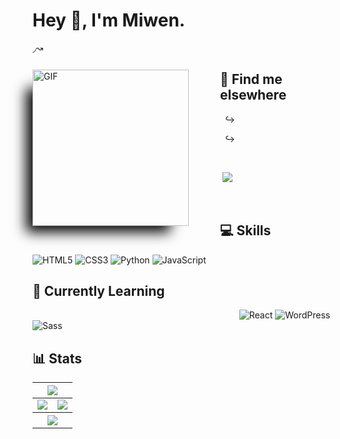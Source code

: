 # Hey 👋, I'm Miwen.
◞↝

<img align="left" alt="GIF" src="https://i.gifer.com/origin/6f/6fb6e28d846d7808cc482a3e2ced3077_w200.gif" width=250px style="margin-right:50px; margin-bottom:10px; margin-top:12px; box-shadow:-20px 20px 20px -10px black;"/>

## 🔎 Find me elsewhere

&nbsp;&nbsp;↪&nbsp; []()

&nbsp;&nbsp;↪&nbsp; []()

<br />

&nbsp;![](https://komarev.com/ghpvc/?username=miwen17&color=blue)

<br />

## 💻 Skills

<p>
	<img alt="HTML5" src="https://img.shields.io/badge/HTML5-E34F26.svg?logo=HTML5&logoColor=white">
	<img alt="CSS3" src="https://img.shields.io/badge/CSS3-1572B6.svg?logo=CSS3&logoColor=white">
	<img alt="Python" src="https://img.shields.io/badge/Python-01008C.svg?logo=Python&logoColor=white">
    <img alt="JavaScript" src="https://img.shields.io/badge/JavaScript-F7DF1E.svg?logo=JavaScript&logoColor=white">
</p>

## 📖 Currently Learning

<p>
&nbsp;&nbsp;&nbsp;&nbsp;&nbsp;&nbsp;&nbsp;&nbsp;&nbsp;&nbsp;&nbsp;&nbsp;&nbsp;&nbsp;&nbsp;&nbsp;&nbsp;&nbsp;&nbsp;&nbsp;&nbsp;&nbsp;&nbsp;&nbsp;&nbsp;&nbsp;&nbsp;&nbsp;&nbsp;&nbsp;&nbsp;&nbsp;&nbsp;&nbsp;&nbsp;&nbsp;&nbsp;&nbsp;&nbsp;&nbsp;&nbsp;&nbsp;&nbsp;&nbsp;&nbsp;&nbsp;&nbsp;&nbsp;&nbsp;&nbsp;&nbsp;&nbsp;&nbsp;&nbsp;&nbsp;&nbsp;&nbsp;&nbsp;&nbsp;&nbsp;&nbsp;&nbsp;&nbsp;&nbsp;&nbsp;&nbsp;&nbsp;&nbsp;&nbsp;&nbsp;&nbsp;&nbsp;&nbsp;&nbsp;&nbsp;&nbsp;&nbsp;&nbsp;&nbsp;&nbsp;&nbsp;&nbsp;&nbsp;&nbsp;<img alt="React" src="https://img.shields.io/badge/React-61DAFB.svg?logo=React&logoColor=white">
<img alt="WordPress" src="https://img.shields.io/badge/WordPress-21759B.svg?logo=WordPress&logoColor=white">
<img alt="Sass" src="https://img.shields.io/badge/Sass-CC6699.svg?logo=Sass&logoColor=white">
</p>

## 📊 Stats

<table>
<thead>
<tr>
<th align="center" colspan="3"> <img src=https://github-profile-trophy.vercel.app/?username=miwen17&margin-w=15&row=1&column=7&theme=darkhub /> </th>
</tr>
</thead>
<tbody>
<tr>
<td align="center"> <img src=https://github-readme-stats.vercel.app/api?username=miwen17&show_icons=true&count_private=true&include_all_commits=true&theme=tokyonight /> </td>
<td align="center"> <img src=https://github-readme-stats.vercel.app/api/top-langs/?username=miwen17&langs_count=8&theme=tokyonight&layout=compact /> </td>
</tr>
<tr>
<th align="center" colspan="3"> <img src=https://activity-graph.herokuapp.com/graph?username=miwen17&theme=react-dark&color=70a5fd&bg_color=1a1b27&line=38bdae /> </th>
</tr>
</tbody>
</table>